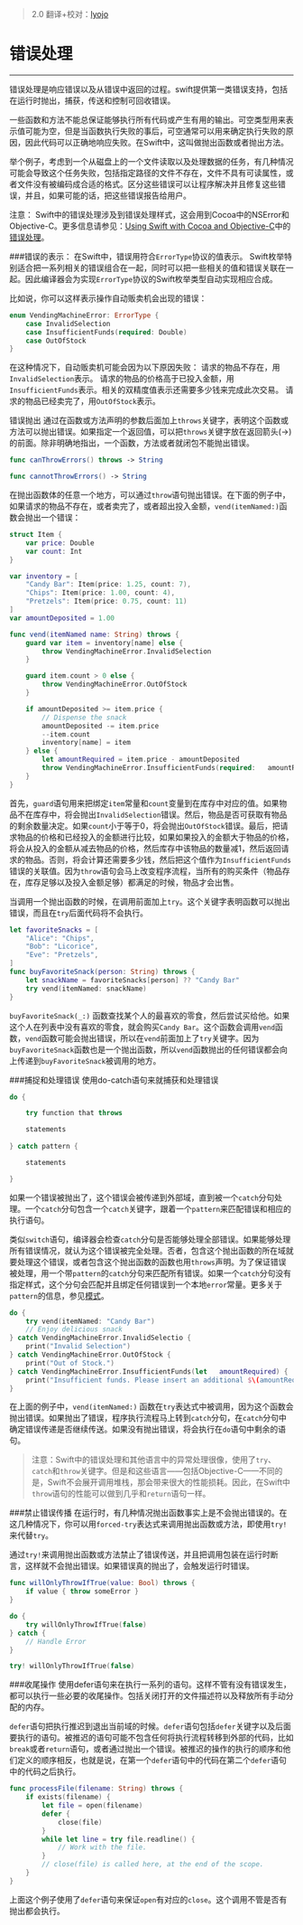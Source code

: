 > 2.0
> 翻译+校对：[lyojo](https://github.com/lyojo)

# 错误处理
-----------------
错误处理是响应错误以及从错误中返回的过程。swift提供第一类错误支持，包括在运行时抛出，捕获，传送和控制可回收错误。

一些函数和方法不能总保证能够执行所有代码或产生有用的输出。可空类型用来表示值可能为空，但是当函数执行失败的事后，可空通常可以用来确定执行失败的原因，因此代码可以正确地响应失败。在Swift中，这叫做抛出函数或者抛出方法。

举个例子，考虑到一个从磁盘上的一个文件读取以及处理数据的任务，有几种情况可能会导致这个任务失败，包括指定路径的文件不存在，文件不具有可读属性，或者文件没有被编码成合适的格式。区分这些错误可以让程序解决并且修复这些错误，并且，如果可能的话，把这些错误报告给用户。

>
注意：
Swift中的错误处理涉及到错误处理样式，这会用到Cocoa中的NSError和Objective-C。更多信息请参见：[Using Swift with Cocoa and Objective-C](https://developer.apple.com/library/prerelease/ios/documentation/Swift/Conceptual/BuildingCocoaApps/index.html#//apple_ref/doc/uid/TP40014216)中的[错误处理](https://developer.apple.com/library/prerelease/ios/documentation/Swift/Conceptual/BuildingCocoaApps/AdoptingCocoaDesignPatterns.html#//apple_ref/doc/uid/TP40014216-CH7-ID10)。

###错误的表示：
在Swift中，错误用符合`ErrorType`协议的值表示。
Swift枚举特别适合把一系列相关的错误组合在一起，同时可以把一些相关的值和错误关联在一起。因此编译器会为实现`ErrorType`协议的Swift枚举类型自动实现相应合成。

比如说，你可以这样表示操作自动贩卖机会出现的错误：

```swift
enum VendingMachineError: ErrorType {
	case InvalidSelection
	case InsufficientFunds(required: Double)
	case OutOfStock
}
```

在这种情况下，自动贩卖机可能会因为以下原因失败：
请求的物品不存在，用`InvalidSelection`表示。
请求的物品的价格高于已投入金额，用`InsufficientFunds`表示。相关的双精度值表示还需要多少钱来完成此次交易。
请求的物品已经卖完了，用`OutOfStock`表示。

<a name="throwing_errors"></a>
错误抛出
通过在函数或方法声明的参数后面加上`throws`关键字，表明这个函数或方法可以抛出错误。如果指定一个返回值，可以把`throws`关键字放在返回箭头(->)的前面。除非明确地指出，一个函数，方法或者就闭包不能抛出错误。

```swift
func canThrowErrors() throws -> String

func cannotThrowErrors() -> String
```

在抛出函数体的任意一个地方，可以通过`throw`语句抛出错误。在下面的例子中，如果请求的物品不存在，或者卖完了，或者超出投入金额，`vend(itemNamed:)`函数会抛出一个错误：

```swift
struct Item {
	var price: Double
	var count: Int
}

var inventory = [
	"Candy Bar": Item(price: 1.25, count: 7),
	"Chips": Item(price: 1.00, count: 4),
	"Pretzels": Item(price: 0.75, count: 11)
]
var amountDeposited = 1.00

func vend(itemNamed name: String) throws {
	guard var item = inventory[name] else {
		throw VendingMachineError.InvalidSelection
    }

	guard item.count > 0 else {
		throw VendingMachineError.OutOfStock
    }

	if amountDeposited >= item.price {
		// Dispense the snack
		amountDeposited -= item.price
	    --item.count
		inventory[name] = item
	} else {
		let amountRequired = item.price - amountDeposited
		throw VendingMachineError.InsufficientFunds(required: 	amountRequired)
	}
}
```

首先，`guard`语句用来把绑定`item`常量和`count`变量到在库存中对应的值。如果物品不在库存中，将会抛出`InvalidSelection`错误。然后，物品是否可获取有物品的剩余数量决定。如果`count`小于等于0，将会抛出`OutOfStock`错误。最后，把请求物品的价格和已经投入的金额进行比较，如果如果投入的金额大于物品的价格，将会从投入的金额从减去物品的价格，然后库存中该物品的数量减1，然后返回请求的物品。否则，将会计算还需要多少钱，然后把这个值作为`InsufficientFunds`错误的关联值。因为`throw`语句会马上改变程序流程，当所有的购买条件（物品存在，库存足够以及投入金额足够）都满足的时候，物品才会出售。

当调用一个抛出函数的时候，在调用前面加上`try`。这个关键字表明函数可以抛出错误，而且在`try`后面代码将不会执行。

```swift
let favoriteSnacks = [
	"Alice": "Chips",
	"Bob": "Licorice",
	"Eve": "Pretzels",
]
func buyFavoriteSnack(person: String) throws {
	let snackName = favoriteSnacks[person] ?? "Candy Bar"
	try vend(itemNamed: snackName)
}
```

`buyFavoriteSnack(_:)` 函数查找某个人的最喜欢的零食，然后尝试买给他。如果这个人在列表中没有喜欢的零食，就会购买`Candy Bar`。这个函数会调用`vend`函数，`vend`函数可能会抛出错误，所以在`vend`前面加上了`try`关键字。因为`buyFavoriteSnack`函数也是一个抛出函数，所以`vend`函数抛出的任何错误都会向上传递到`buyFavoriteSnack`被调用的地方。

###捕捉和处理错误
使用do-catch语句来就捕获和处理错误

```swift
do {

    try function that throws

    statements
	
} catch pattern {

    statements

}
```

如果一个错误被抛出了，这个错误会被传递到外部域，直到被一个`catch`分句处理。一个`catch`分句包含一个`catch`关键字，跟着一个`pattern`来匹配错误和相应的执行语句。

类似`switch`语句，编译器会检查`catch`分句是否能够处理全部错误。如果能够处理所有错误情况，就认为这个错误被完全处理。否者，包含这个抛出函数的所在域就要处理这个错误，或者包含这个抛出函数的函数也用`throws`声明。为了保证错误被处理，用一个带`pattern`的`catch`分句来匹配所有错误。如果一个`catch`分句没有指定样式，这个分句会匹配并且绑定任何错误到一个本地`error`常量。更多关于`pattern`的信息，参见[模式](../chapter3/07_Patterns.html)。

```swift
do {	
	try vend(itemNamed: "Candy Bar")	
	// Enjoy delicious snack	
} catch VendingMachineError.InvalidSelectio {
	print("Invalid Selection")
} catch VendingMachineError.OutOfStock {
	print("Out of Stock.")
} catch VendingMachineError.InsufficientFunds(let 	amountRequired) {
	print("Insufficient funds. Please insert an additional $\(amountRequired).")
}
```

在上面的例子中，`vend(itemNamed:)` 函数在`try`表达式中被调用，因为这个函数会抛出错误。如果抛出了错误，程序执行流程马上转到`catch`分句，在`catch`分句中确定错误传递是否继续传送。如果没有抛出错误，将会执行在`do`语句中剩余的语句。

> 注意：Swift中的错误处理和其他语言中的异常处理很像，使用了`try`、`catch`和`throw`关键字。但是和这些语言——包括Objective-C——不同的是，Swift不会展开调用堆栈，那会带来很大的性能损耗。因此，在Swift中`throw`语句的性能可以做到几乎和`return`语句一样。

###禁止错误传播
在运行时，有几种情况抛出函数事实上是不会抛出错误的。在这几种情况下，你可以用`forced-try`表达式来调用抛出函数或方法，即使用`try!`来代替`try`。

通过`try!`来调用抛出函数或方法禁止了错误传送，并且把调用包装在运行时断言，这样就不会抛出错误。如果错误真的抛出了，会触发运行时错误。

```swift
func willOnlyThrowIfTrue(value: Bool) throws {
	if value { throw someError }
}

do {
	try willOnlyThrowIfTrue(false)
} catch {
	// Handle Error
}

try! willOnlyThrowIfTrue(false)
```

###收尾操作
使用defer语句来在执行一系列的语句。这样不管有没有错误发生，都可以执行一些必要的收尾操作。包括关闭打开的文件描述符以及释放所有手动分配的内存。

`defer`语句把执行推迟到退出当前域的时候。`defer`语句包括`defer`关键字以及后面要执行的语句。被推迟的语句可能不包含任何将执行流程转移到外部的代码，比如`break`或者`return`语句，或者通过抛出一个错误。被推迟的操作的执行的顺序和他们定义的顺序相反，也就是说，在第一个`defer`语句中的代码在第二个`defer`语句中的代码之后执行。

```swift
func processFile(filename: String) throws {
	if exists(filename) {
		let file = open(filename)
		defer {
			close(file)
	    }
		while let line = try file.readline() {
			// Work with the file.
	    }
		// close(file) is called here, at the end of the scope.
    }
}
```

上面这个例子使用了`defer`语句来保证`open`有对应的`close`。这个调用不管是否有抛出都会执行。